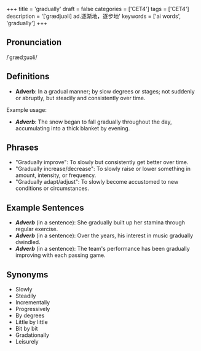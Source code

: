 +++
title = 'gradually'
draft = false
categories = ['CET4']
tags = ['CET4']
description = '[ˈgrædjuəli] ad.逐渐地，逐步地'
keywords = ['ai words', 'gradually']
+++

## Pronunciation
/ˈɡrædʒuəli/

## Definitions
- **Adverb**: In a gradual manner; by slow degrees or stages; not suddenly or abruptly, but steadily and consistently over time.

Example usage:

- _**Adverb**_: The snow began to fall gradually throughout the day, accumulating into a thick blanket by evening.

## Phrases
- "Gradually improve": To slowly but consistently get better over time.
- "Gradually increase/decrease": To slowly raise or lower something in amount, intensity, or frequency.
- "Gradually adapt/adjust": To slowly become accustomed to new conditions or circumstances.

## Example Sentences
- _**Adverb**_ (in a sentence): She gradually built up her stamina through regular exercise.
- _**Adverb**_ (in a sentence): Over the years, his interest in music gradually dwindled.
- _**Adverb**_ (in a sentence): The team's performance has been gradually improving with each passing game.

## Synonyms
- Slowly
- Steadily
- Incrementally
- Progressively
- By degrees
- Little by little
- Bit by bit
- Gradationally
- Leisurely
